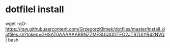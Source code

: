 # dotfilel install 

wget -qO- https://raw.githubusercontent.com/GrzegorzKlimek/dotfiles/master/install_dotfiles.sh?token=GHSAT0AAAAAABRNZZMESUQIODTFO2JTR7UIYR42NVQ  | bash
